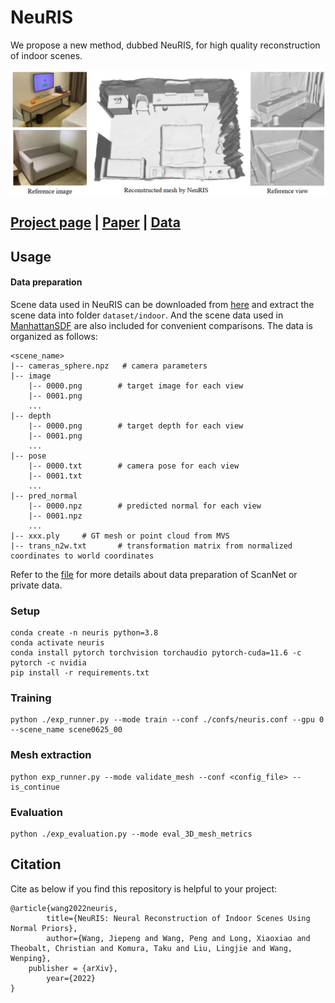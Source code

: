 # NeuRIS
We propose a new method, dubbed NeuRIS, for high quality reconstruction of indoor scenes. 

![](./doc/teaser.png)

## [Project page](https://jiepengwang.github.io/NeuRIS/) |  [Paper](https://arxiv.org/abs/2206.13597) | [Data](https://connecthkuhk-my.sharepoint.com/:f:/g/personal/jiepeng_connect_hku_hk/Er7bpbBAxMBBnZfDvdvrO1kBu2tkTpnMw9XXfeuQzkwOlA?e=Yf0Bbj)


## Usage

#### Data preparation
Scene data used in NeuRIS can be downloaded from [here](https://connecthkuhk-my.sharepoint.com/:f:/g/personal/jiepeng_connect_hku_hk/ElKcK1sus9pLnARZ_e9l-IcBS6cE-6w8xt34bMsvMAiuIQ?e=0z1eka) and extract the scene data into folder `dataset/indoor`. And the scene data used in [ManhattanSDF](https://github.com/zju3dv/manhattan_sdf) are also included for convenient comparisons.
The data is organized as follows:
```
<scene_name>
|-- cameras_sphere.npz   # camera parameters
|-- image
    |-- 0000.png        # target image for each view
    |-- 0001.png
    ...
|-- depth
    |-- 0000.png        # target depth for each view
    |-- 0001.png
    ...
|-- pose
    |-- 0000.txt        # camera pose for each view
    |-- 0001.txt
    ...
|-- pred_normal
    |-- 0000.npz        # predicted normal for each view
    |-- 0001.npz
    ...
|-- xxx.ply		# GT mesh or point cloud from MVS
|-- trans_n2w.txt       # transformation matrix from normalized coordinates to world coordinates
```

Refer to the [file](https://github.com/jiepengwang/NeuRIS/blob/main/preprocess/README.md) for more details about data preparation of ScanNet or private data.


### Setup
```
conda create -n neuris python=3.8
conda activate neuris
conda install pytorch torchvision torchaudio pytorch-cuda=11.6 -c pytorch -c nvidia 
pip install -r requirements.txt
```
### Training

```
python ./exp_runner.py --mode train --conf ./confs/neuris.conf --gpu 0 --scene_name scene0625_00
```

### Mesh extraction
```
python exp_runner.py --mode validate_mesh --conf <config_file> --is_continue
```

### Evaluation
```
python ./exp_evaluation.py --mode eval_3D_mesh_metrics
```

## Citation
Cite as below if you find this repository is helpful to your project:

```
@article{wang2022neuris,
      	title={NeuRIS: Neural Reconstruction of Indoor Scenes Using Normal Priors}, 
      	author={Wang, Jiepeng and Wang, Peng and Long, Xiaoxiao and Theobalt, Christian and Komura, Taku and Liu, Lingjie and Wang, Wenping},
	publisher = {arXiv},
      	year={2022}
}
```
